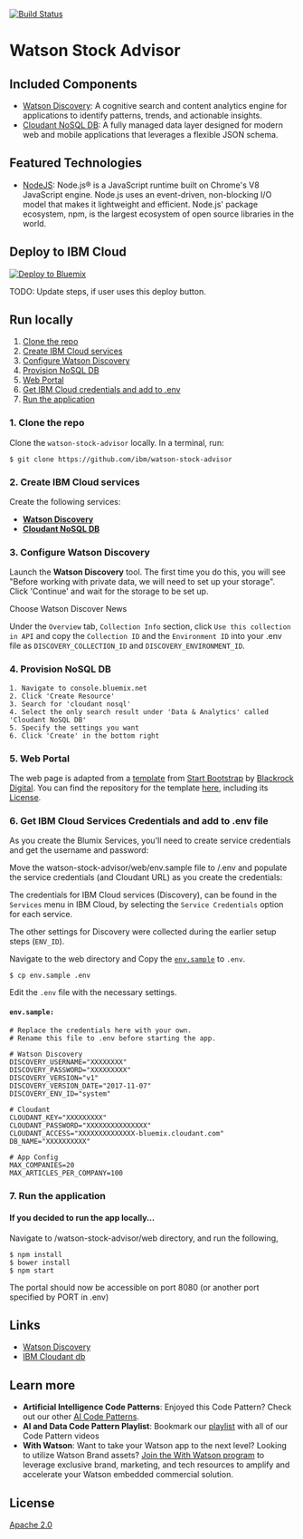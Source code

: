 [![Build Status](https://travis-ci.org/IBM/watson-stock-advisor.svg?branch=jayakrishna-duvvuri-patch-1)](https://travis-ci.org/IBM/watson-stock-advisor)

# Watson Stock Advisor

## Included Components

* [Watson Discovery](https://www.ibm.com/watson/developercloud/discovery.html): A cognitive search and content analytics engine for applications to identify patterns, trends, and actionable insights.
* [Cloudant NoSQL DB](https://console.ng.bluemix.net/catalog/services/cloudant-nosql-db): A fully managed data layer designed for modern web and mobile applications that leverages a flexible JSON schema.

## Featured Technologies

* [NodeJS](https://nodejs.org/en/): Node.js® is a JavaScript runtime built on Chrome's V8 JavaScript engine. Node.js uses an event-driven, non-blocking I/O model that makes it lightweight and efficient. Node.js' package ecosystem, npm, is the largest ecosystem of open source libraries in the world.

## Deploy to IBM Cloud

[![Deploy to Bluemix](https://bluemix.net/deploy/button.png)](https://bluemix.net/deploy?repository=https://github.com/IBM/watson-stock-advisor)

TODO: Update steps, if user uses this deploy button.


## Run locally

1. [Clone the repo](#1-clone-the-repo)
2. [Create IBM Cloud services](#2-create-ibm-cloud-services)
3. [Configure Watson Discovery](#3-configure-watson-discovery)
4. [Provision NoSQL DB](#4-provision-nosql-db)
5. [Web Portal](#5-web-portal)
6. [Get IBM Cloud credentials and add to .env](#3-get-ibm-cloud-services-credentials-and-add-to-env-file)
7. [Run the application](#7-run-the-application)

### 1. Clone the repo

Clone the `watson-stock-advisor` locally. In a terminal, run:

  `$ git clone https://github.com/ibm/watson-stock-advisor`


### 2. Create IBM Cloud services

Create the following services:

  * [**Watson Discovery**](https://console.ng.bluemix.net/catalog/services/discovery)
  * [**Cloudant NoSQL DB**](https://console.ng.bluemix.net/catalog/services/cloudant-nosql-db/)


### 3. Configure Watson Discovery

Launch the **Watson Discovery** tool. The first time you do this, you will see
"Before working with private data, we will need to set up your storage". Click 'Continue' and
wait for the storage to be set up.


Choose Watson Discover News

Under the `Overview` tab, `Collection Info` section, click `Use this collection in API` and copy the `Collection ID` and the `Environment ID` into your .env file as `DISCOVERY_COLLECTION_ID` and `DISCOVERY_ENVIRONMENT_ID`.


### 4. Provision NoSQL DB
    1. Navigate to console.bluemix.net
    2. Click 'Create Resource'
    3. Search for 'cloudant nosql'
    4. Select the only search result under 'Data & Analytics' called 'Cloudant NoSQL DB'
    5. Specify the settings you want
    6. Click 'Create' in the bottom right


### 5. Web Portal

The web page is adapted from a [template](https://startbootstrap.com/template-overviews/sb-admin/ "Start Boostrap SB Admin") from [Start Bootstrap](https://startbootstrap.com/ "Start Bootstrap") by [Blackrock Digital](https://github.com/BlackrockDigital "Blackrock Digital").
You can find the repository for the template [here](https://github.com/BlackrockDigital/startbootstrap-sb-admin "SB Admin Repo"), including its [License](https://github.com/BlackrockDigital/startbootstrap-sb-admin/blob/master/LICENSE "SB Admin License").


### 6. Get IBM Cloud Services Credentials and add to .env file

As you create the Blumix Services, you'll need to create service credentials and get the
username and password:

Move the watson-stock-advisor/web/env.sample file to /.env and populate the service
credentials (and Cloudant URL) as you create the credentials:

The credentials for IBM Cloud services (Discovery), can be found in the ``Services`` menu in IBM Cloud,
by selecting the ``Service Credentials`` option for each service.

The other settings for Discovery were collected during the
earlier setup steps (``ENV_ID``).

Navigate to the web directory and Copy the [`env.sample`](env.sample) to `.env`.

```
$ cp env.sample .env
```
Edit the `.env` file with the necessary settings.

#### `env.sample:`

```
# Replace the credentials here with your own.
# Rename this file to .env before starting the app.

# Watson Discovery
DISCOVERY_USERNAME="XXXXXXXX"
DISCOVERY_PASSWORD="XXXXXXXXX"
DISCOVERY_VERSION="v1"
DISCOVERY_VERSION_DATE="2017-11-07"
DISCOVERY_ENV_ID="system"

# Cloudant
CLOUDANT_KEY="XXXXXXXXX"
CLOUDANT_PASSWORD="XXXXXXXXXXXXXXX"
CLOUDANT_ACCESS="XXXXXXXXXXXXXX-bluemix.cloudant.com"
DB_NAME="XXXXXXXXXX"

# App Config
MAX_COMPANIES=20
MAX_ARTICLES_PER_COMPANY=100

```

### 7. Run the application

#### If you decided to run the app locally...

Navigate to /watson-stock-advisor/web directory, and run the following,

```
$ npm install
$ bower install
$ npm start
```
The portal should now be accessible on port 8080 (or another port specified by PORT in .env)

## Links

* [Watson Discovery](https://www.ibm.com/watson/services/discovery/)
* [IBM Cloudant db](https://www.ibm.com/cloud/cloudant)

## Learn more

* **Artificial Intelligence Code Patterns**: Enjoyed this Code Pattern? Check out our other [AI Code Patterns](https://developer.ibm.com/code/technologies/artificial-intelligence/).
* **AI and Data Code Pattern Playlist**: Bookmark our [playlist](https://www.youtube.com/playlist?list=PLzUbsvIyrNfknNewObx5N7uGZ5FKH0Fde) with all of our Code Pattern videos
* **With Watson**: Want to take your Watson app to the next level? Looking to utilize Watson Brand assets? [Join the With Watson program](https://www.ibm.com/watson/with-watson/) to leverage exclusive brand, marketing, and tech resources to amplify and accelerate your Watson embedded commercial solution.

## License

[Apache 2.0](LICENSE)


